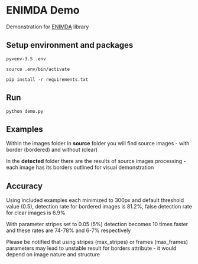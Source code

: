 # ENIMDA Demo

Demonstration for [ENIMDA](https://github.com/embali/enimda/) library


## Setup environment and packages

```
pyvenv-3.5 .env

source .env/bin/activate

pip install -r requirements.txt
```


## Run

```
python demo.py
```


## Examples

Within the images folder in **source** folder you will find source images - with
border (bordered) and without (clear)

In the **detected** folder there are the results of source images processing - 
each image has its borders outlined for visual demonstration


## Accuracy

Using included examples each minimized to 300px and default threshold value (0.5),
detection rate for bordered images is 81.2%, false detection rate for clear images
is 6.9%

With parameter stripes set to 0.05 (5%) detection becomes 10 times faster and these
rates are 74-78% and 6-7% respectively

Please be notified that using stripes (max_stripes) or frames (max_frames)
parameters may lead to unstable result for borders attribute - it would depend
on image nature and structure

